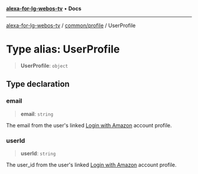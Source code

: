 [**alexa-for-lg-webos-tv**](../../../README.md) • **Docs**

***

[alexa-for-lg-webos-tv](../../../modules.md) / [common/profile](../README.md) / UserProfile

# Type alias: UserProfile

> **UserProfile**: `object`

## Type declaration

### email

> **email**: `string`

The email from the user's linked [Login with Amazon](https://developer.amazon.com/apps-and-games/login-with-amazon) account profile.

### userId

> **userId**: `string`

The user_id from the user's linked [Login with Amazon](https://developer.amazon.com/apps-and-games/login-with-amazon) account profile.
